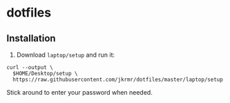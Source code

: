 dotfiles
========

Installation
------------

1. Download `laptop/setup` and run it:

```shell
curl --output \
  $HOME/Desktop/setup \
  https://raw.githubusercontent.com/jkrmr/dotfiles/master/laptop/setup
```

Stick around to enter your password when needed.
